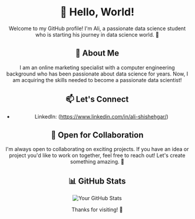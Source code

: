 <header>

<!--
  <<< Author notes: Course header >>>
  Include a 1280×640 image, course title in sentence case, and a concise description in emphasis.
  In your repository settings: enable template repository, add your 1280×640 social image, auto delete head branches.
  Add your open source license, GitHub uses MIT license.
-->

# 👋 Hello, World!

Welcome to my GitHub profile! I'm Ali, a passionate data science student who is starting his journey in data science world. 🚀

## 🌱 About Me
I am an online marketing specialist with a computer engineering background who has been passionate about data science for years. Now, I am acquiring the skills needed to become a passionate data scientist!

## 📫 Let's Connect
- LinkedIn: (https://www.linkedin.com/in/ali-shishehgar/)

## 🤝 Open for Collaboration
I'm always open to collaborating on exciting projects. If you have an idea or project you'd like to work on together, feel free to reach out! Let's create something amazing. 🌈

## 📊 GitHub Stats
![Your GitHub Stats](https://github-readme-stats.vercel.app/api?username=AliShishehgar&show_icons=true&theme=radical)

Thanks for visiting! 🌟

</footer>
